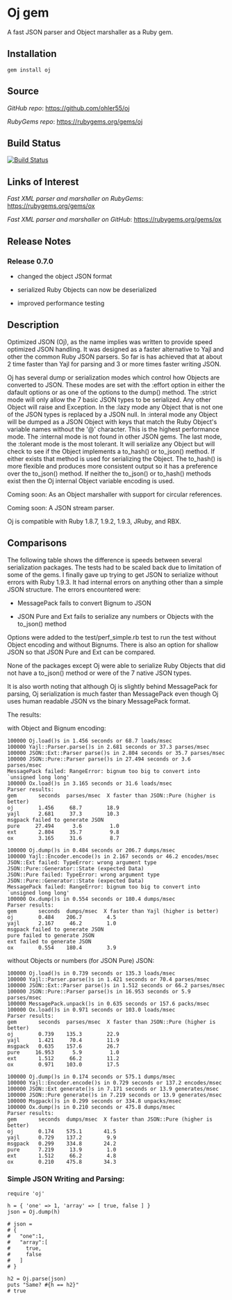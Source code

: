 # Oj gem
A fast JSON parser and Object marshaller as a Ruby gem.

## <a name="installation">Installation</a>
    gem install oj

## <a name="source">Source</a>

*GitHub* *repo*: https://github.com/ohler55/oj

*RubyGems* *repo*: https://rubygems.org/gems/oj

## <a name="build_status">Build Status</a>

[![Build Status](https://secure.travis-ci.org/ohler55/oj.png?branch=master)](http://travis-ci.org/ohler55/oj)

## <a name="links">Links of Interest</a>

*Fast XML parser and marshaller on RubyGems*: https://rubygems.org/gems/ox

*Fast XML parser and marshaller on GitHub*: https://rubygems.org/gems/ox

## <a name="release">Release Notes</a>

### Release 0.7.0

- changed the object JSON format

- serialized Ruby Objects can now be deserialized

- improved performance testing

## <a name="description">Description</a>

Optimized JSON (Oj), as the name implies was written to provide speed
optimized JSON handling. It was designed as a faster alternative to Yajl and
other the common Ruby JSON parsers. So far is has achieved that at about 2
time faster than Yajl for parsing and 3 or more times faster writing JSON.

Oj has several dump or serialization modes which control how Objects are
converted to JSON. These modes are set with the :effort option in either the
dafault options or as one of the options to the dump() method. The :strict
mode will only allow the 7 basic JSON types to be serialized. Any other Object
will raise and Exception. In the :lazy mode any Object that is not one of the
JSON types is replaced by a JSON null. In :interal mode any Object will be
dumped as a JSON Object with keys that match the Ruby Object's variable names
without the '@' character. This is the highest performance mode. The :internal
mode is not found in other JSON gems. The last mode, the :tolerant mode is the
most tolerant. It will serialize any Object but will check to see if the
Object implements a to_hash() or to_json() method. If either exists that
method is used for serializing the Object. The to_hash() is more flexible and
produces more consistent output so it has a preference over the to_json()
method. If neither the to_json() or to_hash() methods exist then the Oj
internal Object variable encoding is used.

Coming soon: As an Object marshaller with support for circular references.

Coming soon: A JSON stream parser.

Oj is compatible with Ruby 1.8.7, 1.9.2, 1.9.3, JRuby, and RBX.

## <a name="compare">Comparisons</a>

The following table shows the difference is speeds between several
serialization packages. The tests had to be scaled back due to limitation of
some of the gems. I finally gave up trying to get JSON to serialize without
errors with Ruby 1.9.3. It had internal errors on anything other than a simple
JSON structure. The errors encountered were:

- MessagePack fails to convert Bignum to JSON

- JSON Pure and Ext fails to serialize any numbers or Objects with the to_json() method

Options were added to the test/perf_simple.rb test to run the test without
Object encoding and without Bignums. There is also an option for shallow JSON
so that JSON Pure and Ext can be compared.

None of the packages except Oj were able to serialize Ruby Objects that did
not have a to_json() method or were of the 7 native JSON types.

It is also worth noting that although Oj is slightly behind MessagePack for
parsing, Oj serialization is much faster than MessagePack even though Oj uses
human readable JSON vs the binary MessagePack format.

The results:

with Object and Bignum encoding:

    100000 Oj.load()s in 1.456 seconds or 68.7 loads/msec
    100000 Yajl::Parser.parse()s in 2.681 seconds or 37.3 parses/msec
    100000 JSON::Ext::Parser parse()s in 2.804 seconds or 35.7 parses/msec
    100000 JSON::Pure::Parser parse()s in 27.494 seconds or 3.6 parses/msec
    MessagePack failed: RangeError: bignum too big to convert into `unsigned long long'
    100000 Ox.load()s in 3.165 seconds or 31.6 loads/msec
    Parser results:
    gem       seconds  parses/msec  X faster than JSON::Pure (higher is better)
    oj        1.456     68.7        18.9
    yajl      2.681     37.3        10.3
    msgpack failed to generate JSON
    pure     27.494      3.6         1.0
    ext       2.804     35.7         9.8
    ox        3.165     31.6         8.7
    
    100000 Oj.dump()s in 0.484 seconds or 206.7 dumps/msec
    100000 Yajl::Encoder.encode()s in 2.167 seconds or 46.2 encodes/msec
    JSON::Ext failed: TypeError: wrong argument type JSON::Pure::Generator::State (expected Data)
    JSON::Pure failed: TypeError: wrong argument type JSON::Pure::Generator::State (expected Data)
    MessagePack failed: RangeError: bignum too big to convert into `unsigned long long'
    100000 Ox.dump()s in 0.554 seconds or 180.4 dumps/msec
    Parser results:
    gem       seconds  dumps/msec  X faster than Yajl (higher is better)
    oj        0.484    206.7        4.5
    yajl      2.167     46.2        1.0
    msgpack failed to generate JSON
    pure failed to generate JSON
    ext failed to generate JSON
    ox        0.554    180.4        3.9

without Objects or numbers (for JSON Pure) JSON:

    100000 Oj.load()s in 0.739 seconds or 135.3 loads/msec
    100000 Yajl::Parser.parse()s in 1.421 seconds or 70.4 parses/msec
    100000 JSON::Ext::Parser parse()s in 1.512 seconds or 66.2 parses/msec
    100000 JSON::Pure::Parser parse()s in 16.953 seconds or 5.9 parses/msec
    100000 MessagePack.unpack()s in 0.635 seconds or 157.6 packs/msec
    100000 Ox.load()s in 0.971 seconds or 103.0 loads/msec
    Parser results:
    gem       seconds  parses/msec  X faster than JSON::Pure (higher is better)
    oj        0.739    135.3        22.9
    yajl      1.421     70.4        11.9
    msgpack   0.635    157.6        26.7
    pure     16.953      5.9         1.0
    ext       1.512     66.2        11.2
    ox        0.971    103.0        17.5
    
    100000 Oj.dump()s in 0.174 seconds or 575.1 dumps/msec
    100000 Yajl::Encoder.encode()s in 0.729 seconds or 137.2 encodes/msec
    100000 JSON::Ext generate()s in 7.171 seconds or 13.9 generates/msec
    100000 JSON::Pure generate()s in 7.219 seconds or 13.9 generates/msec
    100000 Msgpack()s in 0.299 seconds or 334.8 unpacks/msec
    100000 Ox.dump()s in 0.210 seconds or 475.8 dumps/msec
    Parser results:
    gem       seconds  dumps/msec  X faster than JSON::Pure (higher is better)
    oj        0.174    575.1       41.5
    yajl      0.729    137.2        9.9
    msgpack   0.299    334.8       24.2
    pure      7.219     13.9        1.0
    ext       1.512     66.2        4.8
    ox        0.210    475.8       34.3

### Simple JSON Writing and Parsing:

    require 'oj'
    
    h = { 'one' => 1, 'array' => [ true, false ] }
    json = Oj.dump(h)
    
    # json =
    # {
    #   "one":1,
    #   "array":[
    #     true,
    #     false
    #   ]
    # }

    h2 = Oj.parse(json)
    puts "Same? #{h == h2}"
    # true
